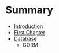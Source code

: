 # Summary

* [Introduction](README.md)
* [First Chapter](chapter1.md)
* [Database](database.md)
   * GORM

